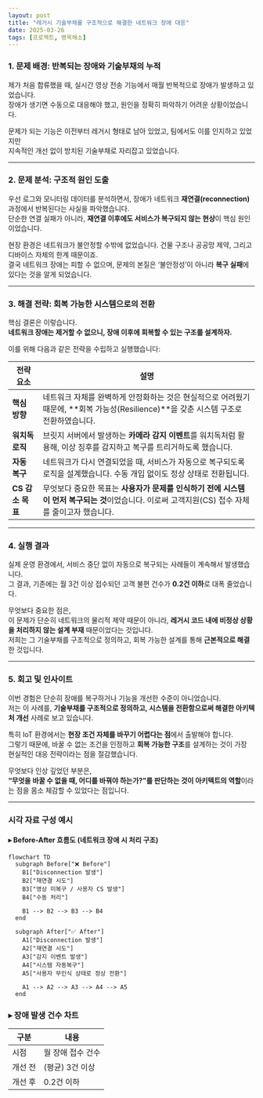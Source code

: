 ```yaml
---
layout: post
title: "레거시 기술부채를 구조적으로 해결한 네트워크 장애 대응"
date: 2025-03-26
tags: [프로젝트, 병목해소]
---
```


### 1. 문제 배경: 반복되는 장애와 기술부채의 누적

제가 처음 합류했을 때, 실시간 영상 전송 기능에서 매월 반복적으로 장애가 발생하고 있었습니다.  
장애가 생기면 수동으로 대응해야 했고, 원인을 정확히 파악하기 어려운 상황이었습니다.

문제가 되는 기능은 이전부터 레거시 형태로 남아 있었고, 팀에서도 이를 인지하고 있었지만  
지속적인 개선 없이 방치된 기술부채로 자리잡고 있었습니다.

---

### 2. 문제 분석: 구조적 원인 도출

우선 로그와 모니터링 데이터를 분석하면서, 장애가 네트워크 **재연결(reconnection)** 과정에서 반복된다는 사실을 파악했습니다.  
단순한 연결 실패가 아니라, **재연결 이후에도 서비스가 복구되지 않는 현상**이 핵심 원인이었습니다.

현장 환경은 네트워크가 불안정할 수밖에 없었습니다. 건물 구조나 공공망 제약, 그리고 디바이스 자체의 한계 때문이죠.  
결국 네트워크 장애는 피할 수 없으며, 문제의 본질은 ‘불안정성’이 아니라 **복구 실패**에 있다는 것을 알게 되었습니다.

---

### 3. 해결 전략: 회복 가능한 시스템으로의 전환

핵심 결론은 이렇습니다.  
**네트워크 장애는 제거할 수 없으니, 장애 이후에 회복할 수 있는 구조를 설계하자.**

이를 위해 다음과 같은 전략을 수립하고 실행했습니다:

| 전략 요소        | 설명                                                                                                                                             |
| ---------------- | ------------------------------------------------------------------------------------------------------------------------------------------------ |
| **핵심 방향**    | 네트워크 자체를 완벽하게 안정화하는 것은 현실적으로 어려웠기 때문에, **회복 가능성(Resilience)**을 갖춘 시스템 구조로 전환하였습니다.            |
| **워치독 로직**  | 브릿지 서버에서 발생하는 **카메라 감지 이벤트**를 워치독처럼 활용해, 이상 징후를 감지하고 복구를 트리거하도록 했습니다.                          |
| **자동 복구**    | 네트워크가 다시 연결되었을 때, 서비스가 자동으로 복구되도록 로직을 설계했습니다. 수동 개입 없이도 정상 상태로 전환됩니다.                        |
| **CS 감소 목표** | 무엇보다 중요한 목표는 **사용자가 문제를 인식하기 전에 시스템이 먼저 복구되는 것**이었습니다. 이로써 고객지원(CS) 접수 자체를 줄이고자 했습니다. |

---

### 4. 실행 결과

실제 운영 환경에서, 서비스 중단 없이 자동으로 복구되는 사례들이 계속해서 발생했습니다.  
그 결과, 기존에는 월 3건 이상 접수되던 고객 불편 건수가 **0.2건 이하**로 대폭 줄었습니다.

무엇보다 중요한 점은,  
이 문제가 단순히 네트워크의 물리적 제약 때문이 아니라, **레거시 코드 내에 비정상 상황을 처리하지 않는 설계 부재** 때문이었다는 것입니다.  
저희는 그 기술부채를 구조적으로 정의하고, 회복 가능한 설계를 통해 **근본적으로 해결**한 것입니다.

---

### 5. 회고 및 인사이트

이번 경험은 단순히 장애를 복구하거나 기능을 개선한 수준이 아니었습니다.  
저는 이 사례를, **기술부채를 구조적으로 정의하고, 시스템을 전환함으로써 해결한 아키텍처 개선** 사례로 보고 있습니다.

특히 IoT 환경에서는 **현장 조건 자체를 바꾸기 어렵다는 점**에서 출발해야 합니다.  
그렇기 때문에, 바꿀 수 없는 조건을 인정하고 **회복 가능한 구조**를 설계하는 것이 가장 현실적인 대응 전략이라는 점을 절감했습니다.

무엇보다 인상 깊었던 부분은,  
**“무엇을 바꿀 수 없을 때, 어디를 바꿔야 하는가?”를 판단하는 것이 아키텍트의 역할**이라는 점을 몸소 체감할 수 있었다는 점입니다.

---

### 시각 자료 구성 예시

#### ▸ Before-After 흐름도 (네트워크 장애 시 처리 구조)

```mermaid
flowchart TD
  subgraph Before["❌ Before"]
    B1["Disconnection 발생"]
    B2["재연결 시도"]
    B3["영상 미복구 / 사용자 CS 발생"]
    B4["수동 처리"]

    B1 --> B2 --> B3 --> B4
  end

  subgraph After["✅ After"]
    A1["Disconnection 발생"]
    A2["재연결 시도"]
    A3["감지 이벤트 발생"]
    A4["시스템 자동복구"]
    A5["사용자 무인식 상태로 정상 전환"]

    A1 --> A2 --> A3 --> A4 --> A5
  end
```

### ▸ 장애 발생 건수 차트

| 구분    | 내용              |
| ------- | ----------------- |
| 시점    | 월 장애 접수 건수 |
| 개선 전 | (평균) 3건 이상   |
| 개선 후 | 0.2건 이하        |

